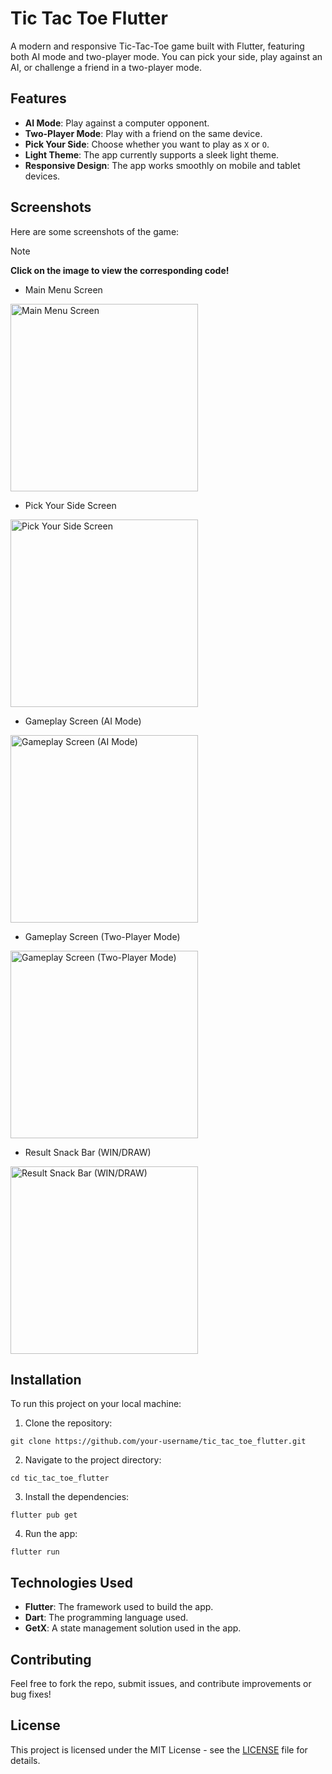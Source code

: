 # Tic Tac Toe Flutter
A modern and responsive Tic-Tac-Toe game built with Flutter, featuring both AI mode and two-player mode. You can pick your side, play against an AI, or challenge a friend in a two-player mode.

## Features
- **AI Mode**: Play against a computer opponent.
- **Two-Player Mode**: Play with a friend on the same device.
- **Pick Your Side**: Choose whether you want to play as `X` or `O`.
- **Light Theme**: The app currently supports a sleek light theme.
- **Responsive Design**: The app works smoothly on mobile and tablet devices.

## Screenshots
Here are some screenshots of the game:

> [!NOTE]
> **Click on the image to view the corresponding code!**

- Main Menu Screen
<a href="https://github.com/Yousef-Sayed-Younis/tic-tac-toe-flutter/blob/main/lib/presentation/main_menu/main_menu_screen.dart">
<img src="https://github.com/user-attachments/assets/77107673-7327-41c3-b650-bbd6cdadf33d" title="Main Menu Screen" height="300"></a>

- Pick Your Side Screen
<a href="https://github.com/Yousef-Sayed-Younis/tic-tac-toe-flutter/blob/main/lib/presentation/pick_side/pick_side_screen.dart">
<img src="https://github.com/user-attachments/assets/93b0079c-b5d7-410f-aa2c-54ac76f2f7b9" title="Pick Your Side Screen" height="300"></a>

- Gameplay Screen (AI Mode)
<a href="https://github.com/Yousef-Sayed-Younis/tic-tac-toe-flutter/blob/main/lib/presentation/game/game_screen.dart">
<img src="https://github.com/user-attachments/assets/a6d6c57d-59e2-4f79-a3f9-7e1c7b5c75e0" title="Gameplay Screen (AI Mode)" height="300"></a>

- Gameplay Screen (Two-Player Mode)
<a href="https://github.com/Yousef-Sayed-Younis/tic-tac-toe-flutter/blob/main/lib/presentation/game/game_screen.dart">
<img src="https://github.com/user-attachments/assets/13435b3d-da85-4ac4-8cf7-d073630f3888" title="Gameplay Screen (Two-Player Mode)" height="300"></a>

- Result Snack Bar (WIN/DRAW)
<a href="https://github.com/Yousef-Sayed-Younis/tic-tac-toe-flutter/blob/main/lib/presentation/widgets/snack_bar.dart">
<img src="https://github.com/user-attachments/assets/473777f3-9ebe-4977-bfc7-076009d1b501" title="Result Snack Bar (WIN/DRAW)" height="300"></a>


## Installation
To run this project on your local machine:

1. Clone the repository:
```
git clone https://github.com/your-username/tic_tac_toe_flutter.git
```
2. Navigate to the project directory:
```
cd tic_tac_toe_flutter
```
3. Install the dependencies:
```
flutter pub get
```
4. Run the app:
```
flutter run
```

## Technologies Used
- **Flutter**: The framework used to build the app.
- **Dart**: The programming language used.
- **GetX**: A state management solution used in the app.

## Contributing
Feel free to fork the repo, submit issues, and contribute improvements or bug fixes!

## License
This project is licensed under the MIT License - see the [LICENSE](https://opensource.org/license/mit) file for details.
